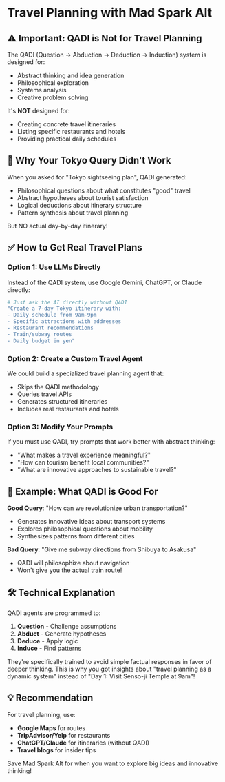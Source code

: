 # Travel Planning with Mad Spark Alt

## ⚠️ Important: QADI is Not for Travel Planning

The QADI (Question → Abduction → Deduction → Induction) system is designed for:
- Abstract thinking and idea generation
- Philosophical exploration
- Systems analysis
- Creative problem solving

It's **NOT** designed for:
- Creating concrete travel itineraries
- Listing specific restaurants and hotels
- Providing practical daily schedules

## 🗼 Why Your Tokyo Query Didn't Work

When you asked for "Tokyo sightseeing plan", QADI generated:
- Philosophical questions about what constitutes "good" travel
- Abstract hypotheses about tourist satisfaction
- Logical deductions about itinerary structure
- Pattern synthesis about travel planning

But NO actual day-by-day itinerary!

## ✅ How to Get Real Travel Plans

### Option 1: Use LLMs Directly
Instead of the QADI system, use Google Gemini, ChatGPT, or Claude directly:

```bash
# Just ask the AI directly without QADI
"Create a 7-day Tokyo itinerary with:
- Daily schedule from 9am-9pm
- Specific attractions with addresses
- Restaurant recommendations
- Train/subway routes
- Daily budget in yen"
```

### Option 2: Create a Custom Travel Agent
We could build a specialized travel planning agent that:
- Skips the QADI methodology
- Queries travel APIs
- Generates structured itineraries
- Includes real restaurants and hotels

### Option 3: Modify Your Prompts
If you must use QADI, try prompts that work better with abstract thinking:
- "What makes a travel experience meaningful?"
- "How can tourism benefit local communities?"
- "What are innovative approaches to sustainable travel?"

## 📝 Example: What QADI is Good For

**Good Query**: "How can we revolutionize urban transportation?"
- Generates innovative ideas about transport systems
- Explores philosophical questions about mobility
- Synthesizes patterns from different cities

**Bad Query**: "Give me subway directions from Shibuya to Asakusa"
- QADI will philosophize about navigation
- Won't give you the actual train route!

## 🛠️ Technical Explanation

QADI agents are programmed to:
1. **Question** - Challenge assumptions
2. **Abduct** - Generate hypotheses  
3. **Deduce** - Apply logic
4. **Induce** - Find patterns

They're specifically trained to avoid simple factual responses in favor of deeper thinking. This is why you got insights about "travel planning as a dynamic system" instead of "Day 1: Visit Senso-ji Temple at 9am"!

## 💡 Recommendation

For travel planning, use:
- **Google Maps** for routes
- **TripAdvisor/Yelp** for restaurants
- **ChatGPT/Claude** for itineraries (without QADI)
- **Travel blogs** for insider tips

Save Mad Spark Alt for when you want to explore big ideas and innovative thinking!